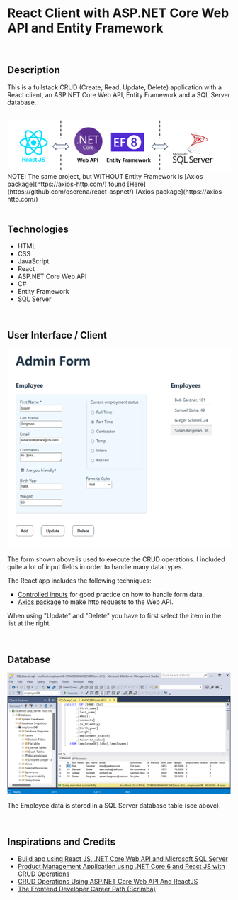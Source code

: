 # React Client with ASP.NET Core Web API and Entity Framework

<br/>

## Description
This is a fullstack CRUD (Create, Read, Update, Delete) application with a React client, an ASP.NET Core Web API, Entity Framework and a SQL Server database.

<br/>
<img src="./Fullstack CRUD with EF.png" alt="Overview design of this app." width="840px"/>

<br/>
NOTE! The same project, but WITHOUT Entity Framework is [Axios package](https://axios-http.com/) found [Here](https://github.com/qserena/react-aspnet/)
[Axios package](https://axios-http.com/) 
<br/>
<br/>


## Technologies
- HTML
- CSS
- JavaScript
- React
- ASP.NET Core Web API
- C#
- Entity Framework
- SQL Server

<br/>

## User Interface / Client
<kbd><img src="./form.png" alt="Simple user interface." width="700px"/></kbd>

The form shown above is used to execute the CRUD operations. I included quite a lot of input fields in order to handle many data types. 

The React app includes the following techniques:
- [Controlled inputs](https://react.dev/reference/react-dom/components/input#controlling-an-input-with-a-state-variable) for good practice on how to handle form data.
- [Axios package](https://axios-http.com/) to make http requests to the Web API.

When using "Update" and "Delete" you have to first select the item in the list at the right.

<br/>

## Database
<img src="./database.png" alt="SQL Server database." width="800px"/>

The Employee data is stored in a SQL Server database table (see above).

<br/>

## Inspirations and Credits
- [Build app using React JS, .NET Core Web API and Microsoft SQL Server](https://www.youtube.com/watch?v=O5hKoBV3vaU)
- [Product Management Application using .NET Core 6 and React JS with CRUD Operations](https://medium.com/@jaydeepvpatil225/product-management-application-using-net-core-6-and-react-js-with-crud-operation-1f8bb9f709ba)
- [CRUD Operations Using ASP.NET Core Web API And ReactJS](https://www.c-sharpcorner.com/article/crud-operations-using-asp-net-core-web-api-and-reactjs/)
- [The Frontend Developer Career Path (Scrimba)](https://v2.scrimba.com/the-frontend-developer-career-path-c0j)
